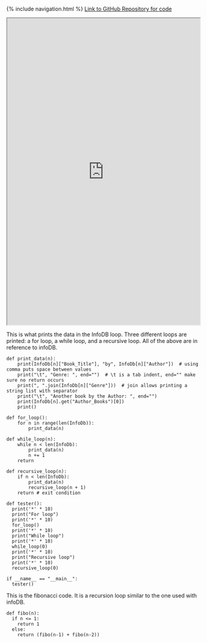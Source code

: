 {% include navigation.html %}
<a href="https://github.com/peacekeeper6/Jun-CSP-Project">Link to GitHub Repository for code</a>

<iframe height="800px" width="100%" src="https://replit.com/@TWIYJun/Jun-CSP-Project?lite=true"></iframe>



This is what prints the data in the InfoDB loop. Three different loops are printed: a for loop, a while loop, and a recursive loop. All of the above are in reference to infoDB.

````
def print_data(n):
    print(InfoDb[n]["Book_Title"], "by", InfoDb[n]["Author"])  # using comma puts space between values
    print("\t", "Genre: ", end="")  # \t is a tab indent, end="" make sure no return occurs
    print(", ".join(InfoDb[n]["Genre"]))  # join allows printing a string list with separator
    print("\t", "Another book by the Author: ", end="")
    print(InfoDb[n].get("Author_Books")[0])
    print()

def for_loop():
    for n in range(len(InfoDb)):
        print_data(n)
      
def while_loop(n):
    while n < len(InfoDb):
        print_data(n)
        n += 1
    return
  
def recursive_loop(n):
    if n < len(InfoDb):
        print_data(n)
        recursive_loop(n + 1)
    return # exit condition

def tester():
  print('*' * 10)
  print("For loop")
  print('*' * 10)
  for_loop()
  print('*' * 10)
  print("While loop")
  print('*' * 10)
  while_loop(0)
  print('*' * 10)
  print("Recursive loop")
  print('*' * 10)
  recursive_loop(0)

if __name__ == "__main__":
  tester()
````

This is the fibonacci code. It is a recursion loop similar to the one used with infoDB.

````
def fibo(n):
  if n <= 1:
    return 1
  else: 
    return (fibo(n-1) + fibo(n-2))
````
